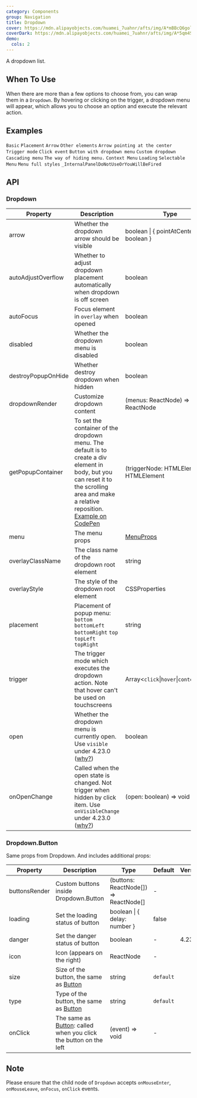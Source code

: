 ```yaml
---
category: Components
group: Navigation
title: Dropdown
cover: https://mdn.alipayobjects.com/huamei_7uahnr/afts/img/A*mBBcQ6goljkAAAAAAAAAAAAADrJ8AQ/original
coverDark: https://mdn.alipayobjects.com/huamei_7uahnr/afts/img/A*5qm4S4Zgh2QAAAAAAAAAAAAADrJ8AQ/original
demo:
  cols: 2
---
```


A dropdown list.

## When To Use

When there are more than a few options to choose from, you can wrap them in a `Dropdown`. By hovering or clicking on the trigger, a dropdown menu will appear, which allows you to choose an option and execute the relevant action.

## Examples

<!-- prettier-ignore -->
<code src="./demo/basic.tsx">Basic</code>
<code src="./demo/placement.tsx">Placement</code>
<code src="./demo/arrow.tsx">Arrow</code>
<code src="./demo/item.tsx">Other elements</code>
<code src="./demo/arrow-center.tsx">Arrow pointing at the center</code>
<code src="./demo/trigger.tsx">Trigger mode</code>
<code src="./demo/event.tsx">Click event</code>
<code src="./demo/dropdown-button.tsx">Button with dropdown menu</code>
<code src="./demo/custom-dropdown.tsx">Custom dropdown</code>
<code src="./demo/sub-menu.tsx">Cascading menu</code>
<code src="./demo/overlay-open.tsx">The way of hiding menu.</code>
<code src="./demo/context-menu.tsx">Context Menu</code>
<code src="./demo/loading.tsx">Loading</code>
<code src="./demo/selectable.tsx">Selectable Menu</code>
<code src="./demo/menu-full.tsx" debug>Menu full styles</code>
<code src="./demo/render-panel.tsx" debug>\_InternalPanelDoNotUseOrYouWillBeFired</code>

## API

### Dropdown

| Property           | Description                                                                                                                                                                                                                                   | Type                                      | Default             | Version |
| ------------------ | --------------------------------------------------------------------------------------------------------------------------------------------------------------------------------------------------------------------------------------------- | ----------------------------------------- | ------------------- | ------- |
| arrow              | Whether the dropdown arrow should be visible                                                                                                                                                                                                  | boolean \| { pointAtCenter: boolean }     | false               |         |
| autoAdjustOverflow | Whether to adjust dropdown placement automatically when dropdown is off screen                                                                                                                                                                | boolean                                   | true                | 5.2.0   |
| autoFocus          | Focus element in `overlay` when opened                                                                                                                                                                                                        | boolean                                   | false               | 4.21.0  |
| disabled           | Whether the dropdown menu is disabled                                                                                                                                                                                                         | boolean                                   | -                   |         |
| destroyPopupOnHide | Whether destroy dropdown when hidden                                                                                                                                                                                                          | boolean                                   | false               |         |
| dropdownRender     | Customize dropdown content                                                                                                                                                                                                                    | (menus: ReactNode) => ReactNode           | -                   | 4.24.0  |
| getPopupContainer  | To set the container of the dropdown menu. The default is to create a div element in body, but you can reset it to the scrolling area and make a relative reposition. [Example on CodePen](https://codepen.io/afc163/pen/zEjNOy?editors=0010) | (triggerNode: HTMLElement) => HTMLElement | () => document.body |         |
| menu               | The menu props                                                                                                                                                                                                                                | [MenuProps](/components/menu/#api)        | -                   | 4.24.0  |
| overlayClassName   | The class name of the dropdown root element                                                                                                                                                                                                   | string                                    | -                   |         |
| overlayStyle       | The style of the dropdown root element                                                                                                                                                                                                        | CSSProperties                             | -                   |         |
| placement          | Placement of popup menu: `bottom` `bottomLeft` `bottomRight` `top` `topLeft` `topRight`                                                                                                                                                       | string                                    | `bottomLeft`        |         |
| trigger            | The trigger mode which executes the dropdown action. Note that hover can't be used on touchscreens                                                                                                                                            | Array&lt;`click`\|`hover`\|`contextMenu`> | \[`hover`]          |         |
| open               | Whether the dropdown menu is currently open. Use `visible` under 4.23.0 ([why?](/docs/react/faq#why-open))                                                                                                                                    | boolean                                   | -                   | 4.23.0  |
| onOpenChange       | Called when the open state is changed. Not trigger when hidden by click item. Use `onVisibleChange` under 4.23.0 ([why?](/docs/react/faq#why-open))                                                                                           | (open: boolean) => void                   | -                   | 4.23.0  |

### Dropdown.Button

Same props from Dropdown. And includes additional props:

| Property      | Description                                                                                 | Type                                    | Default   | Version |
| ------------- | ------------------------------------------------------------------------------------------- | --------------------------------------- | --------- | ------- |
| buttonsRender | Custom buttons inside Dropdown.Button                                                       | (buttons: ReactNode\[]) => ReactNode\[] | -         |         |
| loading       | Set the loading status of button                                                            | boolean \| { delay: number }            | false     |         |
| danger        | Set the danger status of button                                                             | boolean                                 | -         | 4.23.0  |
| icon          | Icon (appears on the right)                                                                 | ReactNode                               | -         |         |
| size          | Size of the button, the same as [Button](/components/button/#api)                           | string                                  | `default` |         |
| type          | Type of the button, the same as [Button](/components/button/#api)                           | string                                  | `default` |         |
| onClick       | The same as [Button](/components/button/#api): called when you click the button on the left | (event) => void                         | -         |         |

## Note

Please ensure that the child node of `Dropdown` accepts `onMouseEnter`, `onMouseLeave`, `onFocus`, `onClick` events.
